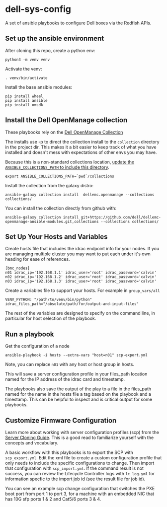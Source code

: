 # dell-sys-config

A set of ansible playbooks to configure Dell boxes via the Redfish APIs.

## Set up the ansible environment

After cloning this repo, create a python env:
```
python3 -m venv venv
```

Activate the venv:
```
. venv/bin/activate
```

Install the base ansible modules:
```
pip install wheel
pip install ansible
pip install omsdk
```

## Install the Dell OpenManage collection

These playbooks rely on the [Dell OpenManage Collection](https://galaxy.ansible.com/dellemc/openmanage)

The installs use -p to direct the collection install to the `collection` directory in the project dir.  This makes it a bit easier to keep track of what you have installed and doesn't mess with expectations of other envs you may have.

Because this is a non-standard collections location, [update the `ANSIBLE_COLLECTIONS_PATH` to include this directory](https://docs.ansible.com/ansible/latest/reference_appendices/config.html#envvar-ANSIBLE_COLLECTIONS_PATH).
```
export ANSIBLE_COLLECTIONS_PATH=`pwd`/collections
```
Install the collection from the galaxy distro:

```
ansible-galaxy collection install  dellemc.openmanage --collections collections/
```

You can install the collection directly from github with:
```
ansible-galaxy collection install git+https://github.com/dell/dellemc-openmanage-ansible-modules.git,collections --collections collections/
```

## Set Up Your Hosts and Variables

Create hosts file that includes the idrac endpoint info for your nodes.   If you are managing multiple cluster you may want to put each under it's own heading for ease of references.

```
[bmc_nodes]
n01 idrac_ip='192.168.1.1' idrac_user='root' idrac_password='calvin'
n02 idrac_ip='192.168.1.2' idrac_user='root' idrac_password='calvin'
n03 idrac_ip='192.168.1.3' idrac_user='root' idrac_password='calvin'
```

Create a variables file to support your hosts.  For example in `group_vars/all`
```
VENV_PYTHON: "/path/to/venv/bin/python"
idrac_files_path="/absolute/path/for/output-and-input-files"
```

The rest of the variables are designed to specify on the command line, in particular for host selection of the playbook.

## Run a playbook

Get the configuration of a node
```
ansible-playbook -i hosts --extra-vars "host=n01" scp-export.yml
```
Note, you can replace `n01` with any host or host group in hosts. 


This will save a server configuration profile in your files_path location named for the IP address of the idrac card and timestamp.

The playbooks also save the output of the play to a file in the files_path named for the name in the hosts file a tag based on the playbook and a timestamp.  This can be helpful to inspect and is critical output for some playbooks.

## Customize Firmware Configuration

Learn more about working with server configuration profiles (scp) from the
[Server Cloning Guide](https://downloads.dell.com/solutions/dell-management-solution-resources/ServerCloning_SCP%20v2_50%28DTC%20copy%29.pdf).
This is a good read to familiarize yourself with the concepts and vocabulary.

A basic workflow with this playbooks is to export the SCP with `scp_export.yml`.
Edit the xml file to create a custom configuration profile that only needs to
include the specific configurations to change.  Then import that configuration
with `scp_import.yml`.  If the command result is not success, you can review
the Lifecycle Controller logs with `lc_log.yml` for information specfic to the
import job id (see the result file for job id).

You can see an example scp change configuration that switches the PXE boot port
from port 1 to port 3, for a machine with an embedded NIC that has 10G sfp
ports 1 & 2 and Cat5/6 ports 3 & 4.

